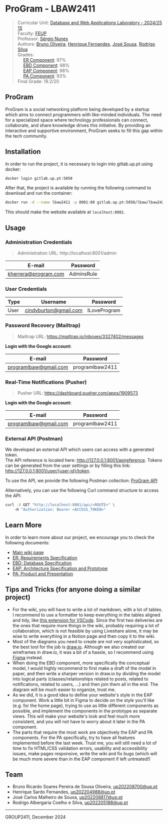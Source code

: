 # ProGram - LBAW2411

> Curricular Unit: [Database and Web Applications Laboratory - 2024/25 1S](https://sigarra.up.pt/feup/en/ucurr_geral.ficha_uc_view?pv_ocorrencia_id=541888)<br>
> Faculty: [FEUP](https://sigarra.up.pt/feup/en/web_page.Inicial)<br>
> Professor: [Sérgio Nunes](https://sigarra.up.pt/feup/en/func_geral.formview?p_codigo=310021)<br>
> Authors: [Bruno Oliveira](https://github.com/Process-ing), [Henrique Fernandes](https://github.com/HenriqueSFernandes), [José Sousa](https://github.com/jose-carlos-sousa), [Rodrigo Silva](https://github.com/racoelhosilva)<br>
> Grades:<br>
> &emsp; [ER Component](https://gitlab.up.pt/lbaw/lbaw2425/lbaw2411/-/wikis/er): 97%<br>
> &emsp; [EBD Component](https://gitlab.up.pt/lbaw/lbaw2425/lbaw2411/-/wikis/ebd): 98%<br>
> &emsp; [EAP Component](https://gitlab.up.pt/lbaw/lbaw2425/lbaw2411/-/wikis/eap): 98%<br>
> &emsp; [PA Component](https://gitlab.up.pt/lbaw/lbaw2425/lbaw2411/-/wikis/pa): 93%<br>
> Final Grade: 19.2/20

## ProGram

ProGram is a social networking platform being developed by a startup which aims to connect programmers with like-minded individuals. The need for a specialized space where technology professionals can connect, collaborate, and share knowledge drives this initiative. By providing an interactive and supportive environment, ProGram seeks to fill this gap within the tech community.

## Installation

In order to run the project, it is necessary to login into gitlab.up.pt using docker:

```sh
docker login gitlab.up.pt:5050
```

After that, the project is available by running the following command to download and run the container:

```sh
docker run -d --name lbaw2411 -p 8001:80 gitlab.up.pt:5050/lbaw/lbaw2425/lbaw2411
```

This should make the website available at `localhost:8001`.

## Usage

### Administration Credentials

> Administration URL: http://localhost:8001/admin

| E-mail               | Password   |
| -------------------- | ---------- |
| kherrera@program.com | AdminsRule |

### User Credentials

| Type | Username              | Password     |
| ---- | --------------------- | ------------ |
| User | cindyburton@gmail.com | ILoveProgram |

### Password Recovery (Mailtrap)

> Mailtrap URL: https://mailtrap.io/inboxes/3327402/messages

**Login with the Google account:**

| E-mail                | Password        |
| --------------------- | --------------- |
| programlbaw@gmail.com | programlbaw2411 |

### Real-Time Notifications (Pusher)

> Pusher URL: https://dashboard.pusher.com/apps/1909573

**Login with the Google account:**

| E-mail                | Password        |
| --------------------- | --------------- |
| programlbaw@gmail.com | programlbaw2411 |

### External API (Postman)

We developed an external API which users can access with a generated token.  
The API reference is located here: http://127.0.0.1:8001/apireference.
Tokens can be generated from the user settings or by filling this link: http://127.0.0.1:8001/user/{user-id}/token.  

To use the API, we provide the following Postman collection: [ProGram API](https://www.postman.com/programlbaw/workspace/program-api/collection/40575933-cbac648a-3f42-4ed8-ba1f-5ce20919677d?action=share&creator=40575933)

Alternatively, you can use the following Curl command structure to access the API:

```sh
curl -X GET "http://localhost:8001/api/<ROUTE>" \
    -H "Authorization: Bearer <ACCESS_TOKEN>"
```

## Learn More

In order to learn more about our project, we encourage you to check the following documents:
* [Main wiki page](https://gitlab.up.pt/lbaw/lbaw2425/lbaw2411/-/wikis/home)
* [ER: Requirements Specification](https://gitlab.up.pt/lbaw/lbaw2425/lbaw2411/-/wikis/er)
* [EBD: Database Specification](https://gitlab.up.pt/lbaw/lbaw2425/lbaw2411/-/wikis/ebd)
* [EAP: Architecture Specification and Prototype](https://gitlab.up.pt/lbaw/lbaw2425/lbaw2411/-/wikis/eap)
* [PA: Product and Presentation](https://gitlab.up.pt/lbaw/lbaw2425/lbaw2411/-/wikis/pa)


## Tips and Tricks (for anyone doing a similar project)

- For the wiki, you will have to write a lot of markdown, with a lot of tables. I recommend to use a formatter to keep everything in the tables aligned and tidy, like [this extension for VSCode](https://marketplace.visualstudio.com/items?itemName=yzhang.markdown-all-in-one). Since the first two deliveries are the ones that require more things in the wiki, probably requiring a lot of collaboration, which is not feasible by using Liveshare alone, it may be wise to write everything in a Notion page and then copy it to the wiki.
- Most of the diagrams you need to create are not very sophisticated, so the best tool for the job is [draw.io](https://app.diagrams.net/). Although we also created our wireframes in draw.io, it was a bit of a hassle, so I recommend using [Figma](https://www.figma.com/) instead.
- When doing the EBD component, more specifically the conceptual model, I would highly recommend to first make a draft of the model in paper, and then write a sharper version in draw.io by dividing the model into logical parts (classes/relationships related to posts, related to notifications, related to users, ...) and then join them all in the end. The diagram will be much easier to organize, trust me.
- As we did, it is a good idea to define your website's style in the EAP component. Work a little bit in Figma to decide on the style you'll like (e.g. for the home page), trying to use as little different components as possible, and implement the components in the prototype as separate views. This will make your website's look and feel much more consistent, and you will not have to worry about it later in the PA component.
- The parts that require the most work are objectively the EAP and PA components. For the PA specifically, try to have all features implemented before the last week. Trust me, you will still need a lot of time to fix HTML/CSS validation errors, usability and accessibility issues, make pages responsive, write the wiki and fix bugs (which will be much more severe than in the EAP component if left untreated!)

## Team

* Bruno Ricardo Soares Pereira de Sousa Oliveira, up202208700@up.pt
* Henrique Sardo Fernandes, up202204988@up.pt
* José Carlos Malheiro de Sousa, up202208817@up.pt
* Rodrigo Albergaria Coelho e Silva, up202205188@up.pt

***
GROUP2411, December 2024